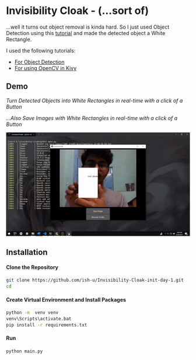 # Invisibility Cloak - (...sort of)

...well it turns out object removal is kinda hard. So I just used Object Detection using this [tutorial](https://www.youtube.com/watch?v=HXDD7-EnGBY&ab_channel=Murtaza%27sWorkshop-RoboticsandAI)
and made the detected object a White Rectangle.

I used the following tutorials:

- [For Object Detection](https://www.youtube.com/watch?v=HXDD7-EnGBY&ab_channel=Murtaza%27sWorkshop-RoboticsandAI)
- [For using OpenCV in Kivy](https://www.youtube.com/watch?v=PwUWtfk2inQ&ab_channel=CoderMonk)

## Demo

_Turn Detected Objects into White Rectangles in real-time with a click of a Button_

_...Also Save Images with White Rectangles in real-time with a click of a Button_

![](demo.gif)

## Installation

#### Clone the Repository

```bash
git clone https://github.com/ish-u/Invisibility-Cloak-init-day-1.git
cd
```

#### Create Virtual Environment and Install Packages

```bash
python -m  venv venv
venv\Scripts\activate.bat
pip install -r requirements.txt
```

#### Run

```bash
python main.py
```
